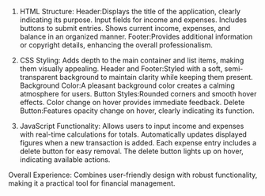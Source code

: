 1. HTML Structure:
Header:Displays the title of the application, clearly indicating its purpose.
Input fields for income and expenses.
Includes buttons to submit entries.
Shows current income, expenses, and balance in an organized manner.
Footer:Provides additional information or copyright details, enhancing the overall professionalism.


2. CSS Styling:
Adds depth to the main container and list items, making them visually appealing.
Header and Footer:Styled with a soft, semi-transparent background to maintain clarity while keeping them present.
Background Color:A pleasant background color creates a calming atmosphere for users.
Button Styles:Rounded corners and smooth hover effects.
Color change on hover provides immediate feedback.
Delete Button:Features opacity change on hover, clearly indicating its function.


3. JavaScript Functionality:
Allows users to input income and expenses with real-time calculations for totals.
Automatically updates displayed figures when a new transaction is added.
Each expense entry includes a delete button for easy removal.
The delete button lights up on hover, indicating available actions.


Overall Experience:
Combines user-friendly design with robust functionality, making it a practical tool for financial management.
